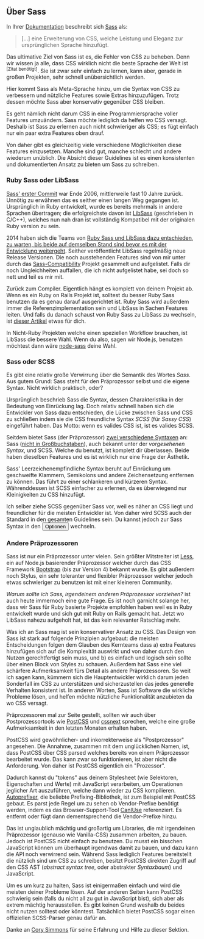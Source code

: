 
## Über Sass

In Ihrer [Dokumentation](https://sass-lang.com/documentation/file.SASS_REFERENCE.html) beschreibt sich [Sass](https://sass-lang.com) als:

> […] eine Erweiterung von CSS, welche Leistung und Eleganz zur ursprünglichen Sprache hinzufügt.

Das ultimative Ziel von Sass ist es, die Fehler von CSS zu beheben. Denn wir wissen ja alle, dass CSS wirklich nicht die beste Sprache der Welt ist <sup>[Zitat benötigt]</sup>. Sie ist zwar sehr einfach zu lernen, kann aber, gerade in großen Projekten, sehr schnell unübersichtlich werden.

Hier kommt Sass als Meta-Sprache hinzu, um die Syntax von CSS zu verbessern und nützliche Features sowie Extras hinzuzufügen. Trotz dessen möchte Sass aber konservativ gegenüber CSS bleiben.

Es geht nämlich nicht darum CSS in eine Programmiersprache voller Features umzuändern. Sass möchte lediglich da helfen wo CSS versagt. Deshalb ist Sass zu erlernen auch nicht schwieriger als CSS; es fügt einfach nur ein paar extra Features oben drauf.

Von daher gibt es gleichzeitig viele verschiedene Möglichkeiten diese Features einzusetzen. Manche sind gut, manche schlecht und andere wiederum unüblich. Die Absicht dieser Guidelines ist es einen konsistenten und dokumentierten Ansatz zu bieten um Sass zu schreiben.

### Ruby Sass oder LibSass

[Sass' erster Commit](https://github.com/hcatlin/sass/commit/fa5048ba405619273e474a50400c7243fbff54fe) war Ende 2006, mittlerweile fast 10 Jahre zurück. Unnötig zu erwähnen das es seither einen langen Weg gegangen ist. Ursprünglich in Ruby entwickelt, wurde es bereits mehrmals in andere Sprachen übertragen; die erfolgreichste davon ist [LibSass](https://webdesign.tutsplus.com/articles/getting-to-know-libsass--cms-23114) (geschrieben in C/C++), welches nun nah dran ist vollständig Kompatibel mit der originalen Ruby version zu sein.

2014 haben sich die Teams von [Ruby Sass und LibSass dazu entschieden, zu warten, bis beide auf demselben Stand sind bevor es mit der Entwicklung weitergeht](https://github.com/sass/libsass/wiki/The-LibSass-Compatibility-Plan). Seither veröffentlicht LibSass regelmäßig neue Release Versionen. Die noch ausstehenden Features sind von mir unter durch das [Sass-Compatibility](https://kittygiraudel.github.io/sass-compatibility/) Projekt gesammelt und aufgelistet. Falls dir noch Ungleichheiten auffallen, die ich nicht aufgelistet habe, sei doch so nett und teil es mir mit.

Zurück zum Compiler. Eigentlich hängt es komplett von deinem Projekt ab. Wenn es ein Ruby on Rails Projekt ist, solltest du besser Ruby Sass benutzen da es genau darauf ausgerichtet ist. Ruby Sass wird außerdem immer die Referenzimplementation sein und LibSass in Sachen Features leiten. Und falls du danach schaust von Ruby Sass zu LibSass zu wechseln, ist [dieser Artikel](https://www.sitepoint.com/switching-ruby-sass-libsass/) etwas für dich.

In Nicht-Ruby Projekten welche einen speziellen Workflow brauchen, ist LibSass die bessere Wahl. Wenn du also, sagen wir Node.js, benutzen möchtest dann wäre [node-sass](https://github.com/sass/node-sass) deine Wahl.

### Sass oder SCSS

Es gibt eine relativ große Verwirrung über die Semantik des Wortes *Sass*. Aus gutem Grund: Sass steht für den Präprozessor selbst und die eigene Syntax. Nicht wirklich praktisch, oder?

Ursprünglich beschrieb Sass die Syntax, dessen Charakteristika in der Bedeutung von Einrückung lag. Doch relativ schnell haben sich die Entwickler von Sass dazu entschieden, die Lücke zwischen Sass und CSS zu schließen indem sie die CSS freundliche Syntax *SCSS* (für *Sassy CSS*) eingeführt haben. Das Motto: wenn es valides CSS ist, ist es valides SCSS.

Seitdem bietet Sass (der Präprozessor) [zwei verschiedene Syntaxen](https://www.sitepoint.com/whats-difference-sass-scss/) an: Sass ([nicht in Großbuchstaben](http://sassnotsass.com)), auch bekannt unter der *vorgesehenen Syntax*, und SCSS. Welche du benutzt, ist komplett dir überlassen. Beide haben dieselben Features und es ist wirklich nur eine Frage der Ästhetik.

Sass' Leerzeichenempfindliche Syntax beruht auf Einrückung um geschweifte Klammern, Semikolons und andere Zeichensetzung entfernen zu können. Das führt zu einer schlankeren und kürzeren Syntax. Währenddessen ist SCSS einfacher zu erlernen, da es überwiegend nur Kleinigkeiten zu CSS hinzufügt.

Ich selber ziehe SCSS gegenüber Sass vor, weil es näher an CSS liegt und freundlicher für die meisten Entwickler ist. Von daher wird SCSS auch der Standard in den gesamten Guidelines sein. Du kannst jedoch zur Sass Syntax in den <button type="button" data-a11y-dialog-show="options-panel" class="link-like">Optionen</button> wechseln.

### Andere Präprozessoren

Sass ist nur ein Präprozessor unter vielen. Sein größter Mitstreiter ist [Less](http://lesscss.org/), ein auf Node.js basierender Präprozessor welcher durch das CSS Framework [Bootstrap](https://getbootstrap.com/) (bis zur Version 4) bekannt wurde. Es gibt außerdem noch  Stylus, ein sehr toleranter und flexibler Präprozessor welcher jedoch etwas schwieriger zu benutzen ist mit einer kleineren Community.

*Warum sollte ich Sass, irgendeinem anderen Präprozessor vorziehen?* ist auch heute immernoch eine gute Frage. Es ist noch garnicht solange her, dass wir Sass für Ruby basierte Projekte empfohlen haben weil es in Ruby entwickelt wurde und sich gut mit Ruby on Rails gemacht hat. Jetzt wo LibSass nahezu aufgeholt hat, ist das kein relevanter Ratschlag mehr.

Was ich an Sass mag ist sein konservativer Ansatz zu CSS. Das Design von Sass ist stark auf folgende Prinzipien aufgebaut: die meisten Entscheidungen folgen dem Glauben des Kernteams dass a) extra Features hinzufügen sich auf die Komplexität auswirkt und von daher durch den Nutzen gerechtfertigt sein muss, und b) es einfach und logisch sein sollte über einen Block von Styles zu schauen. Außerdem hat Sass eine viel schärfere Aufmerksamkeit fürs Detail als andere Präprozessoren. So weit ich sagen kann, kümmern sich die Hauptentwickler wirklich darum jeden Sonderfall im CSS zu unterstützen und sicherzustellen das jedes generelle Verhalten konsistent ist. In anderen Worten, Sass ist Software die wirkliche Probleme lösen, und helfen möchte nützliche Funktionalität anzubieten da wo CSS versagt.

Präprozessoren mal zur Seite gestellt, sollten wir auch über Postprozessortools wie [PostCSS](https://github.com/postcss/postcss) und [cssnext](https://cssnext.github.io/) sprechen, welche eine große Aufmerksamkeit in den letzten Monaten erhalten haben.

PostCSS wird gewöhnlicher- und inkorrekterweise als "Postprozessor" angesehen. Die Annahme, zusammen mit dem unglücklichen Namen, ist, dass PostCSS über CSS parsed welches bereits von einem Präprozessor bearbeitet wurde. Das kann zwar so funktionieren, ist aber nicht die Anforderung. Von daher ist PostCSS eigentlich ein "Prozessor".

Dadurch kannst du "tokens" aus deinem Stylesheet (wie Selektoren, Eigenschaften und Werte) mit JavaScript verarbeiten, um Operationen jeglicher Art auszuführen, welche dann wieder zu CSS kompilieren. [Autoprefixer](https://github.com/postcss/autoprefixer), die beliebte Prefixing-Bibliothek, ist zum Beispiel mit PostCSS gebaut. Es parst jede Regel um zu sehen ob Vendor-Prefixe benötigt werden, indem es das Browser-Support-Tool [CanIUse](https://caniuse.com) referenziert. Es entfernt oder fügt dann dementsprechend die Vendor-Prefixe hinzu.

Das ist unglaublich mächtig und großartig um Libraries, die mit irgendeinen Präprozessor (genauso wie Vanilla-CSS) zusammen arbeiten, zu bauen. Jedoch ist PostCSS nicht einfach zu benutzen. Du musst ein bisschen JavaScript können um überhaupt irgendwas damit zu bauen, und dazu kann die API noch verwirrend sein. Während Sass lediglich Features bereitstellt die nützlich sind um CSS zu schreiben, besitzt PostCSS direkten Zugriff auf den CSS AST (*abstract syntax tree*, oder abstrakter *Syntaxbaum*) und JavaScript.

Um es um kurz zu halten, Sass ist einigermaßen einfach und wird die meisten deiner Probleme lösen. Auf der anderen Seiten kann PostCSS schwierig sein (falls du nicht all zu gut in JavaScript bist), sich aber als extrem mächtig herausstellen. Es gibt keinen Grund weshalb du beides nicht nutzen solltest oder könntest. Tatsächlich bietet PostCSS sogar einen offiziellen SCSS-Parser genau dafür an.

<div class="note">
  <p>Danke an <a href="https://github.com/corysimmons">Cory Simmons</a> für seine Erfahrung und Hilfe zu dieser Sektion.</p>
</div>
